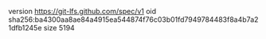 version https://git-lfs.github.com/spec/v1
oid sha256:ba4300aa8ae84a4915ea544874f76c03b01fd7949784483f8a4b7a21dfb1245e
size 5194
